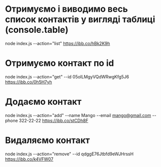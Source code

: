 # Отримуємо і виводимо весь список контактів у вигляді таблиці (console.table)

node index.js --action="list"
https://ibb.co/hBk2K9h

# Отримуємо контакт по id

node index.js --action="get" --id 05olLMgyVQdWRwgKfg5J6
https://ibb.co/0h5H7yh

# Додаємо контакт

node index.js --action="add" --name Mango --email mango@gmail.com --phone 322-22-22
https://ibb.co/stCDh8F

# Видаляємо контакт

node index.js --action="remove" --id qdggE76Jtbfd9eWJHrssH
https://ibb.co/k4VFW07
